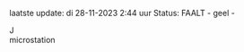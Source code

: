 laatste update: 
di 28-11-2023  2:44   uur 
Status: FAALT - geel - 
<div class="service R">J</div><div class="service Y">microstation</div>
